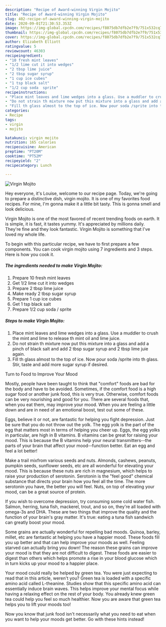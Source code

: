 ```yaml
---
description: "Recipe of Award-winning Virgin Mojito"
title: "Recipe of Award-winning Virgin Mojito"
slug: 402-recipe-of-award-winning-virgin-mojito
date: 2020-09-01T21:30:53.353Z
image: https://img-global.cpcdn.com/recipes/f8075db7dfb2e7f9/751x532cq70/virgin-mojito-recipe-main-photo.jpg
thumbnail: https://img-global.cpcdn.com/recipes/f8075db7dfb2e7f9/751x532cq70/virgin-mojito-recipe-main-photo.jpg
cover: https://img-global.cpcdn.com/recipes/f8075db7dfb2e7f9/751x532cq70/virgin-mojito-recipe-main-photo.jpg
author: Elizabeth Elliott
ratingvalue: 5
reviewcount: 46303
recipeingredient:
- "10 fresh mint leaves"
- "1/2 lime cut it into wedges"
- "2 tbsp lime juice"
- "2 tbsp sugar syrup"
- "1 cup ice cubes"
- "1 tsp black salt"
- "1/2 cup soda  sprite"
recipeinstructions:
- "Place mint leaves and lime wedges into a glass. Use a muddler to crush the mint and lime to release th mint oil and lime juice."
- "Do not strain th mixture now put this mixture into a glass and add a pinch of black salt and add 2 tbsp sugar syrup and 2 tbsp lime juie again."
- "Fill th glass almost to the top of ice. Now pour soda /sprite into th glass. Stir, taste and add more sugar syrup if desired."
categories:
- Recipe
tags:
- virgin
- mojito

katakunci: virgin mojito 
nutrition: 165 calories
recipecuisine: American
preptime: "PT20M"
cooktime: "PT52M"
recipeyield: "2"
recipecategory: Lunch

---
```



![Virgin Mojito](https://img-global.cpcdn.com/recipes/f8075db7dfb2e7f9/751x532cq70/virgin-mojito-recipe-main-photo.jpg)

Hey everyone, it's Louise, welcome to our recipe page. Today, we're going to prepare a distinctive dish, virgin mojito. It is one of my favorites food recipes. For mine, I'm gonna make it a little bit tasty. This is gonna smell and look delicious.

Virgin Mojito is one of the most favored of recent trending foods on earth. It is simple, it is fast, it tastes yummy. It's appreciated by millions daily. They're fine and they look fantastic. Virgin Mojito is something that I've loved my whole life.




To begin with this particular recipe, we have to first prepare a few components. You can cook virgin mojito using 7 ingredients and 3 steps. Here is how you cook it.

<!--inarticleads1-->

##### The ingredients needed to make Virgin Mojito:

1. Prepare 10 fresh mint leaves
1. Get 1/2 lime cut it into wedges
1. Prepare 2 tbsp lime juice
1. Make ready 2 tbsp sugar syrup
1. Prepare 1 cup ice cubes
1. Get 1 tsp black salt
1. Prepare 1/2 cup soda / sprite




<!--inarticleads2-->

##### Steps to make Virgin Mojito:

1. Place mint leaves and lime wedges into a glass. Use a muddler to crush the mint and lime to release th mint oil and lime juice.
1. Do not strain th mixture now put this mixture into a glass and add a pinch of black salt and add 2 tbsp sugar syrup and 2 tbsp lime juie again.
1. Fill th glass almost to the top of ice. Now pour soda /sprite into th glass. Stir, taste and add more sugar syrup if desired.




Turn to Food to Improve Your Mood


Mostly, people have been taught to think that "comfort" foods are bad for the body and have to be avoided. Sometimes, if the comfort food is a high sugar food or another junk food, this is very true. Otherwise, comfort foods can be very nourishing and good for you. There are several foods that, when you eat them, may improve your mood. When you are feeling a little down and are in need of an emotional boost, test out some of these.

Eggs, believe it or not, are fantastic for helping you fight depression. Just be sure that you do not throw out the yolk. The egg yolk is the part of the egg that matters most in terms of helping you cheer up. Eggs, the egg yolks in particular, are high in B vitamins. B vitamins can be great for raising your mood. This is because the B vitamins help your neural transmitters--the parts of your brain that affect your mood--function better. Eat an egg and feel a lot better!

Make a trail mixfrom various seeds and nuts. Almonds, cashews, peanuts, pumpkin seeds, sunflower seeds, etc are all wonderful for elevating your mood. This is because these nuts are rich in magnesium, which helps to raise your production of serotonin. Serotonin is the "feel good" chemical substance that directs your brain how you feel all the time. The more serotonin you have, the better you will feel. Nuts, on top of elevating your mood, can be a great source of protein.

If you wish to overcome depression, try consuming some cold water fish. Salmon, herring, tuna fish, mackerel, trout, and so on, they're all loaded with omega-3s and DHA. These are two things that improve the quality and the function of your brain's gray matter. It's true: eating a tuna fish sandwich can greatly boost your mood. 

Some grains are actually wonderful for repelling bad moods. Quinoa, barley, millet, etc are fantastic at helping you have a happier mood. These foods fill you up better and that can help improve your moods as well. Feeling starved can actually bring you down! The reason these grains can improve your mood is that they are not difficult to digest. These foods are easier to digest than others which helps promote a rise in your blood glucose which in turn kicks up your mood to a happier place.

Your mood could really be helped by green tea. You were just expecting to read that in this article, weren't you? Green tea is loaded with a specific amino acid called L-theanine. Studies show that this specific amino acid can essentially induce brain waves. This helps improve your mental focus while having a relaxing effect on the rest of your body. You already knew green tea could help you feel so much healthier. Now you are aware that green tea helps you to lift your moods too!

Now you know that junk food isn't necessarily what you need to eat when you want to help your moods get better. Go  with  these hints  instead!

